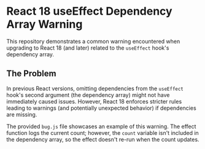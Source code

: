 # React 18 useEffect Dependency Array Warning

This repository demonstrates a common warning encountered when upgrading to React 18 (and later) related to the `useEffect` hook's dependency array.

## The Problem

In previous React versions, omitting dependencies from the `useEffect` hook's second argument (the dependency array) might not have immediately caused issues. However, React 18 enforces stricter rules leading to warnings (and potentially unexpected behavior) if dependencies are missing.

The provided `bug.js` file showcases an example of this warning. The effect function logs the current count; however, the `count` variable isn't included in the dependency array, so the effect doesn't re-run when the count updates.